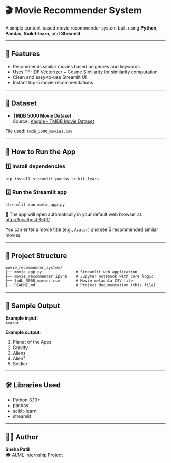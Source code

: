 # 🎬 Movie Recommender System

A simple content-based movie recommender system built using **Python**, **Pandas**, **Scikit-learn**, and **Streamlit**.

---

## 📌 Features

- Recommends similar movies based on genres and keywords  
- Uses TF-IDF Vectorizer + Cosine Similarity for similarity computation  
- Clean and easy-to-use Streamlit UI  
- Instant top-5 movie recommendations  

---

## 🧠 Dataset

- **TMDB 5000 Movie Dataset**  
  Source: [Kaggle - TMDB Movie Dataset](https://www.kaggle.com/datasets/tmdb/tmdb-movie-metadata)

File used: `tmdb_5000_movies.csv`

---

## 🚀 How to Run the App

### 1️⃣ Install dependencies

```bash
pip install streamlit pandas scikit-learn
```

### 2️⃣ Run the Streamlit app

```bash
streamlit run movie_app.py
```

📌 The app will open automatically in your default web browser at:  
[http://localhost:8501/](http://localhost:8501/)

You can enter a movie title (e.g., `Avatar`) and see 5 recommended similar movies.

---

## 📂 Project Structure

```
movie_recommender_system/
├── movie_app.py               # Streamlit web application
├── movie_recommender.ipynb    # Jupyter notebook with core logic
├── tmdb_5000_movies.csv       # Movie metadata CSV file
├── README.md                  # Project documentation (this file)

```

---

## 🎥 Sample Output

**Example input:**  
`Avatar`

**Example output:**

1. Planet of the Apes  
2. Gravity  
3. Aliens  
4. Alien³  
5. Soldier  

---

## 🛠 Libraries Used

- Python 3.10+  
- pandas  
- scikit-learn  
- streamlit  

---

## 🙋‍♀️ Author

**Sneha Patil**  
🎓 AI/ML Internship Project
